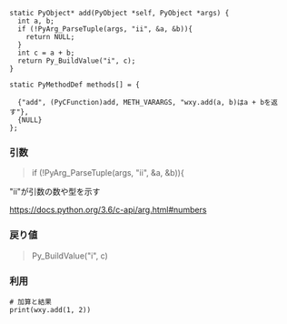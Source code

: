 ```
static PyObject* add(PyObject *self, PyObject *args) {
  int a, b;
  if (!PyArg_ParseTuple(args, "ii", &a, &b)){
    return NULL;
  }
  int c = a + b;
  return Py_BuildValue("i", c);
}

static PyMethodDef methods[] = {
  
  {"add", (PyCFunction)add, METH_VARARGS, "wxy.add(a, b)はa + bを返す"},
  {NULL}
};
```

### 引数


>  if (!PyArg_ParseTuple(args, "ii", &a, &b)){

"ii"が引数の数や型を示す

https://docs.python.org/3.6/c-api/arg.html#numbers


### 戻り値

> Py_BuildValue("i", c)


### 利用

```
# 加算と結果
print(wxy.add(1, 2))

```
